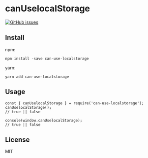 # canUselocalStorage
[![GitHub issues](https://img.shields.io/github/issues/jiminycricket/easy-pad.svg)](https://github.com/jiminycricket/canUselocalStorage/issues)

## Install

npm:
```
npm install -save can-use-localstorage
```

yarn:
```
yarn add can-use-localstorage
```

## Usage
```
const { canUselocalStorage } = require('can-use-localstorage');
canUselocalStorage();
// true || false

console(window.canUselocalStorage);
// true || false
```

## License
MIT
